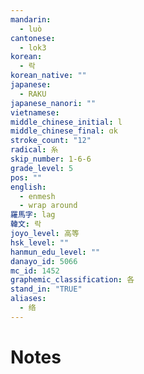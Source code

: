 ```yaml
---
mandarin:
  - luò
cantonese:
  - lok3
korean:
  - 락
korean_native: ""
japanese:
  - RAKU
japanese_nanori: ""
vietnamese:
middle_chinese_initial: l
middle_chinese_final: ɑk
stroke_count: "12"
radical: 糸
skip_number: 1-6-6
grade_level: 5
pos: ""
english:
  - enmesh
  - wrap around
羅馬字: lag
韓文: 락
joyo_level: 高等
hsk_level: ""
hanmun_edu_level: ""
danayo_id: 5066
mc_id: 1452
graphemic_classification: 各
stand_in: "TRUE"
aliases:
  - 络
---
```


# Notes
